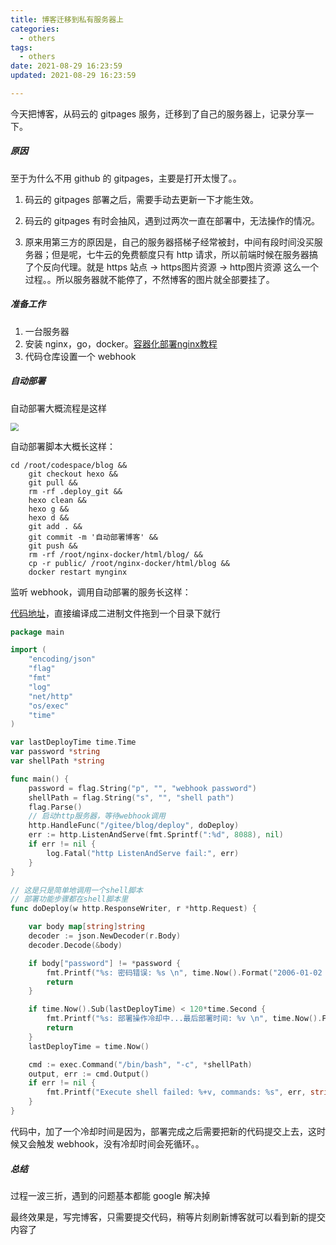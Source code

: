 ```yaml
---
title: 博客迁移到私有服务器上
categories:
  - others
tags:
  - others
date: 2021-08-29 16:23:59
updated: 2021-08-29 16:23:59

---
```


今天把博客，从码云的 gitpages 服务，迁移到了自己的服务器上，记录分享一下。



##### 原因

至于为什么不用 github 的 gitpages，主要是打开太慢了。。

1. 码云的 gitpages  部署之后，需要手动去更新一下才能生效。

2. 码云的 gitpages 有时会抽风，遇到过两次一直在部署中，无法操作的情况。

3. 原来用第三方的原因是，自己的服务器搭梯子经常被封，中间有段时间没买服务器；但是呢，七牛云的免费额度只有 http 请求，所以前端时候在服务器搞了个反向代理。就是 https 站点 -> https图片资源 -> http图片资源 这么一个过程。。所以服务器就不能停了，不然博客的图片就全部要挂了。

<!--more-->

##### 准备工作

1. 一台服务器
2. 安装 nginx，go，docker。[容器化部署nginx教程](http://www.ruanyifeng.com/blog/2018/02/nginx-docker.html)
3. 代码仓库设置一个 webhook



##### 自动部署

自动部署大概流程是这样

<img src="https://image.seeln.com/images/%E5%8D%9A%E5%AE%A2%E8%87%AA%E5%8A%A8%E9%83%A8%E7%BD%B2.png" style="zoom:80%;" />

自动部署脚本大概长这样：

```shell
cd /root/codespace/blog &&
	git checkout hexo &&
	git pull &&
	rm -rf .deploy_git &&
	hexo clean &&
	hexo g &&
	hexo d &&
	git add . &&
	git commit -m '自动部署博客' &&
	git push &&
	rm -rf /root/nginx-docker/html/blog/ &&
	cp -r public/ /root/nginx-docker/html/blog &&
	docker restart mynginx
```

监听 webhook，调用自动部署的服务长这样：

[代码地址](https://github.com/ruomuc/test_demos/tree/master/simple-blog-deploy-server)，直接编译成二进制文件拖到一个目录下就行

```go
package main

import (
	"encoding/json"
	"flag"
	"fmt"
	"log"
	"net/http"
	"os/exec"
	"time"
)

var lastDeployTime time.Time
var password *string
var shellPath *string

func main() {
	password = flag.String("p", "", "webhook password")
	shellPath = flag.String("s", "", "shell path")
	flag.Parse()
	// 启动http服务器，等待webhook调用
	http.HandleFunc("/gitee/blog/deploy", doDeploy)
	err := http.ListenAndServe(fmt.Sprintf(":%d", 8088), nil)
	if err != nil {
		log.Fatal("http ListenAndServe fail:", err)
	}
}

// 这是只是简单地调用一个shell脚本
// 部署功能步骤都在shell脚本里
func doDeploy(w http.ResponseWriter, r *http.Request) {

	var body map[string]string
	decoder := json.NewDecoder(r.Body)
	decoder.Decode(&body)

	if body["password"] != *password {
		fmt.Printf("%s: 密码错误: %s \n", time.Now().Format("2006-01-02 15:04:05"), body["password"])
		return
	}

	if time.Now().Sub(lastDeployTime) < 120*time.Second {
		fmt.Printf("%s: 部署操作冷却中...最后部署时间: %v \n", time.Now().Format("2006-01-02 15:04:05"), lastDeployTime)
		return
	}
	lastDeployTime = time.Now()

	cmd := exec.Command("/bin/bash", "-c", *shellPath)
	output, err := cmd.Output()
	if err != nil {
		fmt.Printf("Execute shell failed: %+v, commands: %s", err, string(output))
	}
}
```

代码中，加了一个冷却时间是因为，部署完成之后需要把新的代码提交上去，这时候又会触发 webhook，没有冷却时间会死循环。。

##### 总结

过程一波三折，遇到的问题基本都能 google 解决掉

最终效果是，写完博客，只需要提交代码，稍等片刻刷新博客就可以看到新的提交内容了